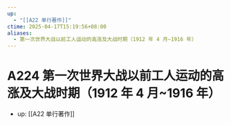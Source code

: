 ```yaml
---
up:
  - "[[A22 单行著作]]"
ctime: 2025-04-17T15:19:56+08:00
aliases:
  - 第一次世界大战以前工人运动的高涨及大战时期（1912 年 4 月~1916 年）
---
```


# A224 第一次世界大战以前工人运动的高涨及大战时期（1912 年 4 月~1916 年）

- up: [[A22 单行著作]]
